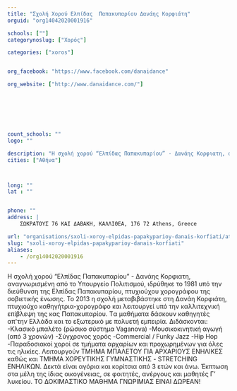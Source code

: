```yaml
---
title: "Σχολή Χορού Ελπίδας  Παπακυπαρίου Δανάης Κορφιάτη"
orguid: "org14042020001916"

schools: [""]
categorynoslug: ["Χορός"]

categories: ["xoros"]


org_facebook: "https://www.facebook.com/danaidance"

org_website: ["http://www.danaidance.com/"]







count_schools: ""
logo: ""

description: "Η σχολή χορού “Ελπίδας Παπακυπαρίου” - Δανάης Κορφιατη, αναγνωρισμένη από το Υπουργείο Πολιτισμού, ιδρύθηκε το 1981 υπό την διεύθυνση της Ελπίδας Παπακυπαρίου, πτυχιούχου χορογράφου της σοβιετικής ένωσης. Το 2013 η σχολή μεταβιβάστηκε στη Δανάη Κορφιάτη, πτυχιούχο καθηγήτρια-χορογράφο και λειτουργεί υπό την καλλιτεχνική επίβλεψη της κας Παπακυπαρίου. Tα μαθήματα δάσκουν καθηγητές απ&#39;την Ελλάδα και το εξωτερικό με πολυετή εμπειρία. Διδάσκονται: -Κλασικό μπαλέτο (ρώσικο σύστημα Vaganova) -Μουσικοκινητική αγωγή (από 3 χρονών) -Σύγχρονος χορός -Commercial / Funky Jazz -Hip Hop -Παραδοσιακοί χοροί σε τμήματα αρχαρίων και προχωρημένων για όλες τις ηλικίες. Λειτουργούν ΤΜΗΜΑ ΜΠΑΛΕΤΟΥ ΓΙΑ ΑΡΧΑΡΙΟΥΣ ΕΝΗΛΙΚΕΣ καθώς και ΤΜΗΜΑ ΧΟΡΕΥΤΙΚΗΣ ΓΥΜΝΑΣΤΙΚΗΣ - STRETCHING ΕΝΗΛΙΚΩΝ. Δεκτά είναι αγόρια και κορίτσια από 3 ετών και άνω. Έκπτωση στα μέλη της ίδιας οικογένειας, σε φοιτητές, ανέργους και μαθητές Γ’ λυκείου. ΤΟ ΔΟΚΙΜΑΣΤΙΚΟ ΜΑΘΗΜΑ ΓΝΩΡΙΜΙΑΣ ΕΙΝΑΙ ΔΩΡΕΑΝ!"
cities: ["Αθήνα"]



long: ""
lat : ""


phone: ""
address: |
    ΣΩΚΡΑΤΟΥΣ 76 ΚΑΙ ΔΑΒΑΚΗ, ΚΑΛΛΙΘΕΑ, 176 72 Athens, Greece

url: "organisations/sxoli-xoroy-elpidas-papakyparioy-danais-korfiati/athina/xoros"
slug: "sxoli-xoroy-elpidas-papakyparioy-danais-korfiati"
aliases:
    - /org14042020001916
---
```


Η σχολή χορού “Ελπίδας Παπακυπαρίου” - Δανάης Κορφιατη, αναγνωρισμένη από το Υπουργείο Πολιτισμού, ιδρύθηκε το 1981 υπό την διεύθυνση της Ελπίδας Παπακυπαρίου, πτυχιούχου χορογράφου της σοβιετικής ένωσης. Το 2013 η σχολή μεταβιβάστηκε στη Δανάη Κορφιάτη, πτυχιούχο καθηγήτρια-χορογράφο και λειτουργεί υπό την καλλιτεχνική επίβλεψη της κας Παπακυπαρίου. Tα μαθήματα δάσκουν καθηγητές απ&#39;την Ελλάδα και το εξωτερικό με πολυετή εμπειρία. Διδάσκονται: -Κλασικό μπαλέτο (ρώσικο σύστημα Vaganova) -Μουσικοκινητική αγωγή (από 3 χρονών) -Σύγχρονος χορός -Commercial / Funky Jazz -Hip Hop -Παραδοσιακοί χοροί σε τμήματα αρχαρίων και προχωρημένων για όλες τις ηλικίες. Λειτουργούν ΤΜΗΜΑ ΜΠΑΛΕΤΟΥ ΓΙΑ ΑΡΧΑΡΙΟΥΣ ΕΝΗΛΙΚΕΣ καθώς και ΤΜΗΜΑ ΧΟΡΕΥΤΙΚΗΣ ΓΥΜΝΑΣΤΙΚΗΣ - STRETCHING ΕΝΗΛΙΚΩΝ. Δεκτά είναι αγόρια και κορίτσια από 3 ετών και άνω. Έκπτωση στα μέλη της ίδιας οικογένειας, σε φοιτητές, ανέργους και μαθητές Γ’ λυκείου. ΤΟ ΔΟΚΙΜΑΣΤΙΚΟ ΜΑΘΗΜΑ ΓΝΩΡΙΜΙΑΣ ΕΙΝΑΙ ΔΩΡΕΑΝ!
